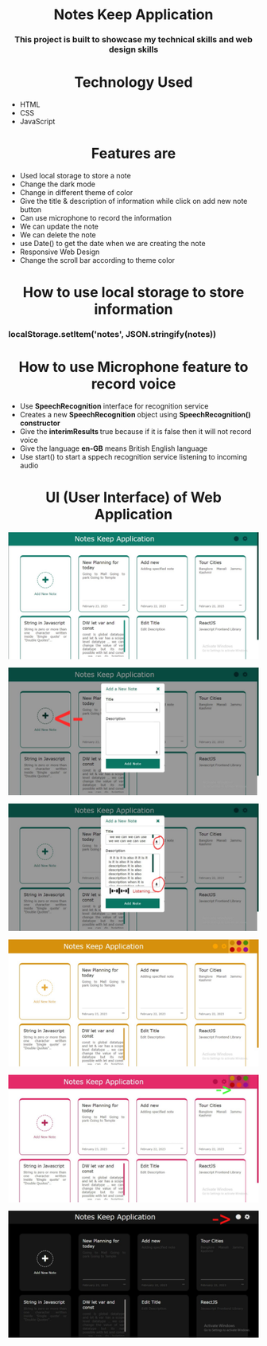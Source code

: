 <h1 align="center">Notes Keep Application</h1>
<h3 align="center">This project is built to showcase my technical skills and web design skills </h3>
<h1 align="center">Technology Used</h1>
<ul>
<li>HTML</li>
<li>CSS</li>
<li>JavaScript</li>
</ul>
<h1 align="center">Features are</h1>
<ul>
<li>Used local storage to store a note</li>
<li>Change the dark mode</li>
<li>Change in different theme of color</li>
<li>Give the title & description of information while click on add new note button</li>
<li>Can use microphone to record the information </li>
<li>We can update the note</li>
<li>We can delete the note</li>
<li>use Date() to get the date when we are creating the note</li>
<li>Responsive Web Design</li>
<li>Change the scroll bar according to theme color</li>
</ul>

<h1 align="center">How to use local storage to store information</h1>
<h3>localStorage.setItem('notes', JSON.stringify(notes))</h3>

<h1 align="center">How to use Microphone feature to record voice</h1>
<ul>
<li>Use <b>SpeechRecognition</b> interface for recognition service</li>
<li>Creates a new <b>SpeechRecognition </b>object using <b>SpeechRecognition() constructor</b></li>
<li>Give the <b>interimResults </b>true because if it is false then it will not record voice</li>
<li>Give the language <b>en-GB</b> means British English language </li>
<li>Use start() to start a sppech recognition service listening to incoming audio</li>
</ul>

<h1 align="center">UI (User Interface) of Web Application</h1>

![This is an Image](/Image/i1.jpeg)

![This is an Image](/Image/i2.jpeg)

![This is an Image](/Image/i3.jpeg)

![This is an Image](/Image/i4.jpeg)

![This is an Image](/Image/i5.jpeg)

![This is an Image](/Image/i6.jpeg)